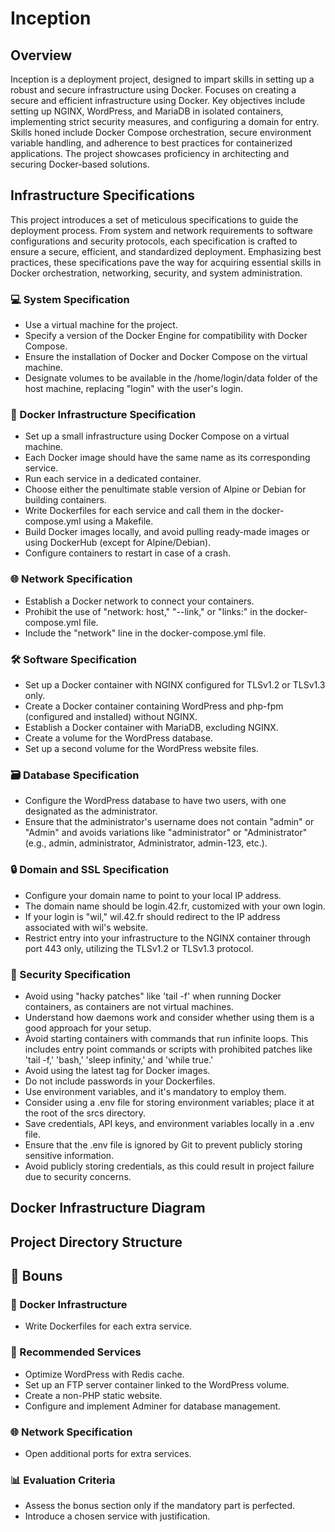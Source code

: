 # Inception

## Overview 
Inception is a deployment project, designed to impart skills in setting up a robust and secure infrastructure using Docker. Focuses on creating a secure and efficient infrastructure using Docker. Key objectives include setting up NGINX, 
WordPress, and MariaDB in isolated containers, implementing strict security measures, and configuring a domain for entry. Skills honed include Docker Compose orchestration, secure environment variable handling, 
and adherence to best practices for containerized applications. The project showcases proficiency in architecting and securing Docker-based solutions.

## Infrastructure Specifications 
This project introduces a set of meticulous specifications to guide the deployment process. From system and network requirements to software configurations and security protocols, 
each specification is crafted to ensure a secure, efficient, and standardized deployment. Emphasizing best practices, these specifications pave the way for acquiring essential skills in Docker orchestration, 
networking, security, and system administration.

### 💻 System Specification
- Use a virtual machine for the project.
- Specify a version of the Docker Engine for compatibility with Docker Compose.
- Ensure the installation of Docker and Docker Compose on the virtual machine.
- Designate volumes to be available in the /home/login/data folder of the host machine, replacing "login" with the user's login.

### 🐳 Docker Infrastructure Specification
- Set up a small infrastructure using Docker Compose on a virtual machine.
- Each Docker image should have the same name as its corresponding service.
- Run each service in a dedicated container.
- Choose either the penultimate stable version of Alpine or Debian for building containers.
- Write Dockerfiles for each service and call them in the docker-compose.yml using a Makefile.
- Build Docker images locally, and avoid pulling ready-made images or using DockerHub (except for Alpine/Debian).
- Configure containers to restart in case of a crash.

### 🌐 Network Specification
- Establish a Docker network to connect your containers.
- Prohibit the use of "network: host," "--link," or "links:" in the docker-compose.yml file.
- Include the "network" line in the docker-compose.yml file.

### 🛠️ Software Specification
- Set up a Docker container with NGINX configured for TLSv1.2 or TLSv1.3 only.
- Create a Docker container containing WordPress and php-fpm (configured and installed) without NGINX.
- Establish a Docker container with MariaDB, excluding NGINX.
- Create a volume for the WordPress database.
- Set up a second volume for the WordPress website files.

### 🗃️ Database Specification
- Configure the WordPress database to have two users, with one designated as the administrator.
- Ensure that the administrator's username does not contain "admin" or "Admin" and avoids variations like "administrator" or "Administrator" (e.g., admin, administrator, Administrator, admin-123, etc.).

### 🔒 Domain and SSL Specification
- Configure your domain name to point to your local IP address.
- The domain name should be login.42.fr, customized with your own login.
- If your login is "wil," wil.42.fr should redirect to the IP address associated with wil's website.
- Restrict entry into your infrastructure to the NGINX container through port 443 only, utilizing the TLSv1.2 or TLSv1.3 protocol.

### 🔐 Security Specification
- Avoid using "hacky patches" like 'tail -f' when running Docker containers, as containers are not virtual machines.
- Understand how daemons work and consider whether using them is a good approach for your setup.
- Avoid starting containers with commands that run infinite loops. This includes entry point commands or scripts with prohibited patches like 'tail -f,' 'bash,' 'sleep infinity,' and 'while true.'
- Avoid using the latest tag for Docker images.
- Do not include passwords in your Dockerfiles.
- Use environment variables, and it's mandatory to employ them.
- Consider using a .env file for storing environment variables; place it at the root of the srcs directory.
- Save credentials, API keys, and environment variables locally in a .env file.
- Ensure that the .env file is ignored by Git to prevent publicly storing sensitive information.
- Avoid publicly storing credentials, as this could result in project failure due to security concerns.

## Docker Infrastructure Diagram 


## Project Directory Structure

## 🎁 Bouns 

### 🐳  Docker Infrastructure 
- Write Dockerfiles for each extra service.

### 🚀 Recommended Services
- Optimize WordPress with Redis cache.
- Set up an FTP server container linked to the WordPress volume.
- Create a non-PHP static website.
- Configure and implement Adminer for database management.

### 🌐 Network Specification
- Open additional ports for extra services.

### 📊 Evaluation Criteria
- Assess the bonus section only if the mandatory part is perfected.
- Introduce a chosen service with justification.









